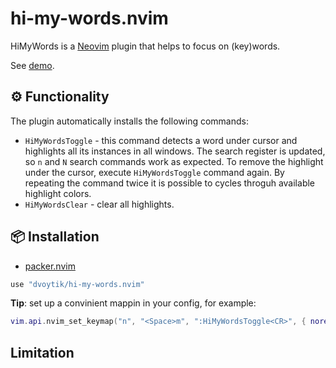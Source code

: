 # hi-my-words.nvim
HiMyWords is a [Neovim](https://neovim.io/) plugin that helps to focus on (key)words.

See [demo](https://github.com/dvoytik/hi-my-words.nvim/wiki#demo).

## ⚙️ Functionality
The plugin automatically installs the following commands:
 * `HiMyWordsToggle` - this command detects a word under cursor and highlights all its
                       instances in all windows. The search register is updated, so `n` and `N`
                       search commands work as expected. To remove the highlight under the cursor,
                       execute `HiMyWordsToggle` command again. By repeating the command twice
                       it is possible to cycles throguh available highlight colors.
 * `HiMyWordsClear` - clear all highlights.

## 📦 Installation

- [packer.nvim](https://github.com/wbthomason/packer.nvim)
```lua
use "dvoytik/hi-my-words.nvim"
```

**Tip**: set up a convinient mappin in your config, for example:
```lua
vim.api.nvim_set_keymap("n", "<Space>m", ":HiMyWordsToggle<CR>", { noremap = true })
```

## Limitation
